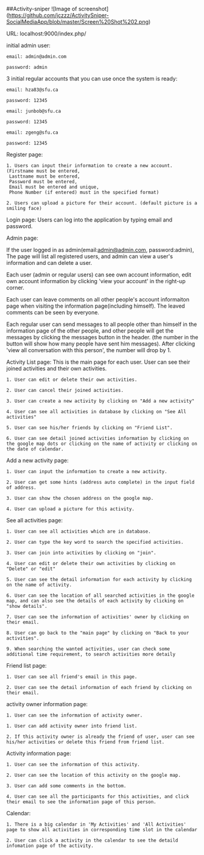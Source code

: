 ##Activity-sniper
![Image of screenshot]
(https://github.com/jczzz/ActivitySniper-SocialMediaApp/blob/master/Screen%20Shot%202.png)


URL: localhost:9000/index.php/


initial admin user:

	email: admin@admin.com

	password: admin
	
3 initial regular accounts that you can use once the system is ready:

  	email: hza83@sfu.ca

	password: 12345
	
	email: junbob@sfu.ca

	password: 12345
	
	email: zgeng@sfu.ca

	password: 12345


Register page:

	1. Users can input their information to create a new account. 
	(Firstname must be entered,
	 Lasttname must be entered,
	 Password must be entered,
	 Email must be entered and unique,
	 Phone Number (if entered) must in the specified format)

	2. Users can upload a picture for their account. (default picture is a smiling face)


Login page: Users can log into the application by typing email and password.


Admin page: 

If the user logged in as admin(email:admin@admin.com, password:admin),
The page will list all registered users, and admin can view a user's information and can delete a user.

Each user (admin or regular users) can 
    see own account information, edit own account information by clicking 'view your account' in the right-up corner.
    
Each user can leave comments on all other people's account informaiton page when visiting the information page(including himself).
The leaved comments can be seen by everyone.

Each regular user can send messages to all people other than himself in the information page of the other people,
and other people will get the messages by clicking the messages button in the header.
(the number in the button will show how many people have sent him messages). After clicking 'view all conversation with this person', 
the number will drop by 1.

Activity List page: This is the main page for each user. User can see their joined activities and their own activities.

	1. User can edit or delete their own activities.

	2. User can cancel their joined activities.

	3. User can create a new activity by clicking on "Add a new activity"

	4. User can see all activities in database by clicking on "See All activities"

	5. User can see his/her friends by clicking on "Friend List".

	6. User can see detail joined activities information by clicking on the google map dots or clicking on the name of activity or clicking on the date of calendar.


Add a new activity page:

	1. User can input the information to create a new activity.

	2. User can get some hints (address auto complete) in the input field of address.

	3. User can show the chosen address on the google map.

	4. User can upload a picture for this activity.


See all activities page:

	1. User can see all activities which are in database.

	2. User can type the key word to search the specified activities.

	3. User can join into activities by clicking on "join".

	4. User can edit or delete their own activities by clicking on "Delete" or "edit"

	5. User can see the detail information for each activity by clicking on the name of activity.

	6. User can see the location of all searched activities in the google map, and can also see the details of each activity by clicking on "show details".

	7. User can see the information of activities' owner by clicking on their email.

	8. User can go back to the "main page" by clicking on "Back to your activities".

	9. When searching the wanted activities, user can check some additional time requirement, to search activities more detaily


Friend list page:

	1. User can see all friend's email in this page.

	2. User can see the detail information of each friend by clicking on their email.


activity owner information page:

	1. User can see the information of activity owner.

	1. User can add activity owner into friend list.

	2. If this activity owner is already the friend of user, user can see his/her activities or delete this friend from friend list.


Activity information page:

	1. User can see the information of this activity.

	2. User can see the location of this activity on the google map.

	3. User can add some comments in the bottom.

	4. User can see all the participants for this activities, and click their email to see the information page of this person.

    
Calendar:

    1. There is a big calendar in 'My Activities' and 'All Activities' page to show all activities in corresponding time slot in the calendar

    2. User can click a activity in the calendar to see the detaild infomation page of the activity.
